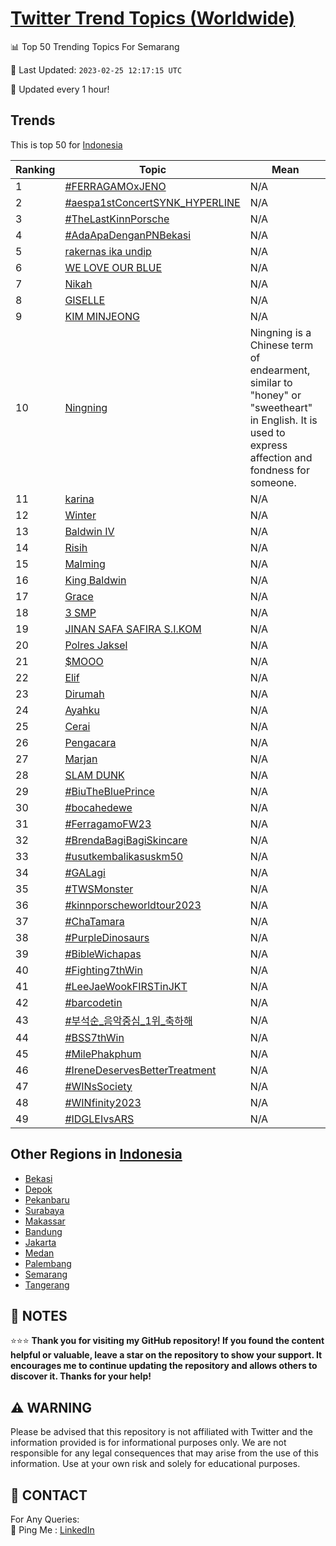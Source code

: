 [Twitter Trend Topics (Worldwide)](https://github.com/ErcinDedeoglu/Twitter-Trend-Topics)
==========


📊 Top 50 Trending Topics For Semarang

📆 Last Updated: `2023-02-25 12:17:15 UTC`

🔧 Updated every 1 hour!


## Trends

This is top 50 for [Indonesia](</Indonesia>)

| Ranking | Topic | Mean |
| ------- | ------------ | ------------ |
| 1 | [#FERRAGAMOxJENO](http://twitter.com/search?q=%23FERRAGAMOxJENO) | N/A |
| 2 | [#aespa1stConcertSYNK_HYPERLINE](http://twitter.com/search?q=%23aespa1stConcertSYNK_HYPERLINE) | N/A |
| 3 | [#TheLastKinnPorsche](http://twitter.com/search?q=%23TheLastKinnPorsche) | N/A |
| 4 | [#AdaApaDenganPNBekasi](http://twitter.com/search?q=%23AdaApaDenganPNBekasi) | N/A |
| 5 | [rakernas ika undip](http://twitter.com/search?q=rakernas+ika+undip) | N/A |
| 6 | [WE LOVE OUR BLUE](http://twitter.com/search?q=WE+LOVE+OUR+BLUE) | N/A |
| 7 | [Nikah](http://twitter.com/search?q=Nikah) | N/A |
| 8 | [GISELLE](http://twitter.com/search?q=GISELLE) | N/A |
| 9 | [KIM MINJEONG](http://twitter.com/search?q=KIM+MINJEONG) | N/A |
| 10 | [Ningning](http://twitter.com/search?q=Ningning) | Ningning is a Chinese term of endearment, similar to "honey" or "sweetheart" in English. It is used to express affection and fondness for someone. |
| 11 | [karina](http://twitter.com/search?q=karina) | N/A |
| 12 | [Winter](http://twitter.com/search?q=Winter) | N/A |
| 13 | [Baldwin IV](http://twitter.com/search?q=Baldwin+IV) | N/A |
| 14 | [Risih](http://twitter.com/search?q=Risih) | N/A |
| 15 | [Malming](http://twitter.com/search?q=Malming) | N/A |
| 16 | [King Baldwin](http://twitter.com/search?q=King+Baldwin) | N/A |
| 17 | [Grace](http://twitter.com/search?q=Grace) | N/A |
| 18 | [3 SMP](http://twitter.com/search?q=3+SMP) | N/A |
| 19 | [JINAN SAFA SAFIRA S.I.KOM](http://twitter.com/search?q=JINAN+SAFA+SAFIRA+S.I.KOM) | N/A |
| 20 | [Polres Jaksel](http://twitter.com/search?q=Polres+Jaksel) | N/A |
| 21 | [$MOOO](http://twitter.com/search?q=%24MOOO) | N/A |
| 22 | [Elif](http://twitter.com/search?q=Elif) | N/A |
| 23 | [Dirumah](http://twitter.com/search?q=Dirumah) | N/A |
| 24 | [Ayahku](http://twitter.com/search?q=Ayahku) | N/A |
| 25 | [Cerai](http://twitter.com/search?q=Cerai) | N/A |
| 26 | [Pengacara](http://twitter.com/search?q=Pengacara) | N/A |
| 27 | [Marjan](http://twitter.com/search?q=Marjan) | N/A |
| 28 | [SLAM DUNK](http://twitter.com/search?q=SLAM+DUNK) | N/A |
| 29 | [#BiuTheBluePrince](http://twitter.com/search?q=%23BiuTheBluePrince) | N/A |
| 30 | [#bocahedewe](http://twitter.com/search?q=%23bocahedewe) | N/A |
| 31 | [#FerragamoFW23](http://twitter.com/search?q=%23FerragamoFW23) | N/A |
| 32 | [#BrendaBagiBagiSkincare](http://twitter.com/search?q=%23BrendaBagiBagiSkincare) | N/A |
| 33 | [#usutkembalikasuskm50](http://twitter.com/search?q=%23usutkembalikasuskm50) | N/A |
| 34 | [#GALagi](http://twitter.com/search?q=%23GALagi) | N/A |
| 35 | [#TWSMonster](http://twitter.com/search?q=%23TWSMonster) | N/A |
| 36 | [#kinnporscheworldtour2023](http://twitter.com/search?q=%23kinnporscheworldtour2023) | N/A |
| 37 | [#ChaTamara](http://twitter.com/search?q=%23ChaTamara) | N/A |
| 38 | [#PurpleDinosaurs](http://twitter.com/search?q=%23PurpleDinosaurs) | N/A |
| 39 | [#BibleWichapas](http://twitter.com/search?q=%23BibleWichapas) | N/A |
| 40 | [#Fighting7thWin](http://twitter.com/search?q=%23Fighting7thWin) | N/A |
| 41 | [#LeeJaeWookFIRSTinJKT](http://twitter.com/search?q=%23LeeJaeWookFIRSTinJKT) | N/A |
| 42 | [#barcodetin](http://twitter.com/search?q=%23barcodetin) | N/A |
| 43 | [#부석순_음악중심_1위_축하해](http://twitter.com/search?q=%23%eb%b6%80%ec%84%9d%ec%88%9c_%ec%9d%8c%ec%95%85%ec%a4%91%ec%8b%ac_1%ec%9c%84_%ec%b6%95%ed%95%98%ed%95%b4) | N/A |
| 44 | [#BSS7thWin](http://twitter.com/search?q=%23BSS7thWin) | N/A |
| 45 | [#MilePhakphum](http://twitter.com/search?q=%23MilePhakphum) | N/A |
| 46 | [#IreneDeservesBetterTreatment](http://twitter.com/search?q=%23IreneDeservesBetterTreatment) | N/A |
| 47 | [#WINsSociety](http://twitter.com/search?q=%23WINsSociety) | N/A |
| 48 | [#WINfinity2023](http://twitter.com/search?q=%23WINfinity2023) | N/A |
| 49 | [#IDGLEIvsARS](http://twitter.com/search?q=%23IDGLEIvsARS) | N/A |



## Other Regions in [Indonesia](</Indonesia>)

* [Bekasi](</Indonesia/Bekasi.md>)
* [Depok](</Indonesia/Depok.md>)
* [Pekanbaru](</Indonesia/Pekanbaru.md>)
* [Surabaya](</Indonesia/Surabaya.md>)
* [Makassar](</Indonesia/Makassar.md>)
* [Bandung](</Indonesia/Bandung.md>)
* [Jakarta](</Indonesia/Jakarta.md>)
* [Medan](</Indonesia/Medan.md>)
* [Palembang](</Indonesia/Palembang.md>)
* [Semarang](</Indonesia/Semarang.md>)
* [Tangerang](</Indonesia/Tangerang.md>)



## 📝 NOTES

⭐⭐⭐ **Thank you for visiting my GitHub repository! If you found the content helpful or valuable, leave a star on the repository to show your support. It encourages me to continue updating the repository and allows others to discover it. Thanks for your help!**


## ⚠️ WARNING

Please be advised that this repository is not affiliated with Twitter and the information provided is for informational purposes only. We are not responsible for any legal consequences that may arise from the use of this information. Use at your own risk and solely for educational purposes.


## 📨 CONTACT

 For Any Queries:  
            🏓 Ping Me : [LinkedIn](https://www.linkedin.com/in/ercindedeoglu/)
